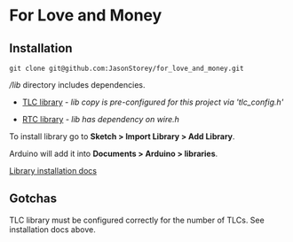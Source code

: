 For Love and Money
========

Installation
-------

    git clone git@github.com:JasonStorey/for_love_and_money.git


*/lib* directory includes dependencies.

* [TLC library](https://code.google.com/p/tlc5940arduino/) - *lib copy is pre-configured for this project via 'tlc_config.h'*

* [RTC library](https://github.com/adafruit/RTClib) - *lib has dependency on wire.h*

To install library go to **Sketch > Import Library > Add Library**.

Arduino will add it into **Documents > Arduino > libraries**.

[Library installation docs](http://arduino.cc/en/Guide/Libraries#.UxW5OvR_sX4)

Gotchas
------
TLC library must be configured correctly for the number of TLCs. See installation docs above.